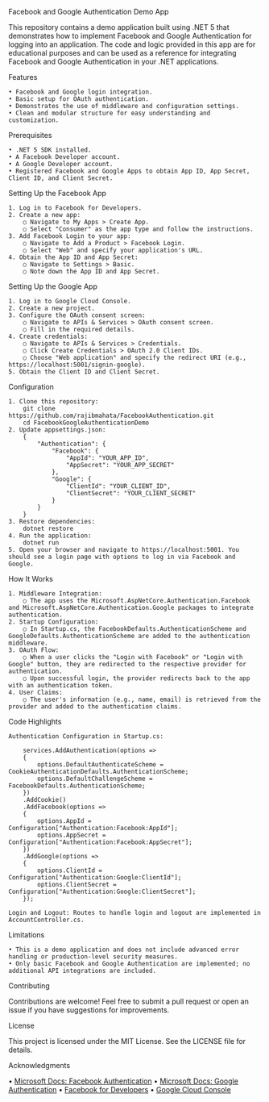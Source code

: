 Facebook and Google Authentication Demo App

This repository contains a demo application built using .NET 5 that demonstrates how to implement Facebook and Google Authentication for logging into an application. The code and logic provided in this app are for educational purposes and can be used as a reference for integrating Facebook and Google Authentication in your .NET applications.

Features

	• Facebook and Google login integration.
	• Basic setup for OAuth authentication.
	• Demonstrates the use of middleware and configuration settings.
	• Clean and modular structure for easy understanding and customization.

Prerequisites

	• .NET 5 SDK installed.
	• A Facebook Developer account.
	• A Google Developer account.
	• Registered Facebook and Google Apps to obtain App ID, App Secret, Client ID, and Client Secret.

Setting Up the Facebook App

	1. Log in to Facebook for Developers.
	2. Create a new app: 
		○ Navigate to My Apps > Create App.
		○ Select "Consumer" as the app type and follow the instructions.
	3. Add Facebook Login to your app: 
		○ Navigate to Add a Product > Facebook Login.
		○ Select "Web" and specify your application's URL.
	4. Obtain the App ID and App Secret: 
		○ Navigate to Settings > Basic.
		○ Note down the App ID and App Secret.

Setting Up the Google App

	1. Log in to Google Cloud Console.
	2. Create a new project.
	3. Configure the OAuth consent screen: 
		○ Navigate to APIs & Services > OAuth consent screen.
		○ Fill in the required details.
	4. Create credentials: 
		○ Navigate to APIs & Services > Credentials.
		○ Click Create Credentials > OAuth 2.0 Client IDs.
		○ Choose "Web application" and specify the redirect URI (e.g., https://localhost:5001/signin-google).
	5. Obtain the Client ID and Client Secret.

Configuration

	1. Clone this repository:
		git clone https://github.com/rajibmahata/FacebookAuthentication.git
		cd FacebookGoogleAuthenticationDemo
	2. Update appsettings.json:
		{
		    "Authentication": {
		        "Facebook": {
		            "AppId": "YOUR_APP_ID",
		            "AppSecret": "YOUR_APP_SECRET"
		        },
		        "Google": {
		            "ClientId": "YOUR_CLIENT_ID",
		            "ClientSecret": "YOUR_CLIENT_SECRET"
		        }
		    }
		}
	3. Restore dependencies:
		dotnet restore
	4. Run the application:
		dotnet run
	5. Open your browser and navigate to https://localhost:5001. You should see a login page with options to log in via Facebook and Google.

How It Works

	1. Middleware Integration:
		○ The app uses the Microsoft.AspNetCore.Authentication.Facebook and Microsoft.AspNetCore.Authentication.Google packages to integrate authentication.
	2. Startup Configuration:
		○ In Startup.cs, the FacebookDefaults.AuthenticationScheme and GoogleDefaults.AuthenticationScheme are added to the authentication middleware.
	3. OAuth Flow:
		○ When a user clicks the "Login with Facebook" or "Login with Google" button, they are redirected to the respective provider for authentication.
		○ Upon successful login, the provider redirects back to the app with an authentication token.
	4. User Claims:
		○ The user's information (e.g., name, email) is retrieved from the provider and added to the authentication claims.

Code Highlights

	Authentication Configuration in Startup.cs:
 
		services.AddAuthentication(options =>
		{
		    options.DefaultAuthenticateScheme = CookieAuthenticationDefaults.AuthenticationScheme;
		    options.DefaultChallengeScheme = FacebookDefaults.AuthenticationScheme;
		})
		.AddCookie()
		.AddFacebook(options =>
		{
		    options.AppId = Configuration["Authentication:Facebook:AppId"];
		    options.AppSecret = Configuration["Authentication:Facebook:AppSecret"];
		})
		.AddGoogle(options =>
		{
		    options.ClientId = Configuration["Authentication:Google:ClientId"];
		    options.ClientSecret = Configuration["Authentication:Google:ClientSecret"];
		});
	
	Login and Logout: Routes to handle login and logout are implemented in AccountController.cs.

Limitations
	
	• This is a demo application and does not include advanced error handling or production-level security measures.
	• Only basic Facebook and Google Authentication are implemented; no additional API integrations are included.

Contributing

Contributions are welcome! Feel free to submit a pull request or open an issue if you have suggestions for improvements.

License

This project is licensed under the MIT License. See the LICENSE file for details.

Acknowledgments

•	[Microsoft Docs: Facebook Authentication](https://learn.microsoft.com/en-us/aspnet/core/security/authentication/social/facebook-logins?view=aspnetcore-9.0)
•	[Microsoft Docs: Google Authentication](https://learn.microsoft.com/en-us/aspnet/core/security/authentication/social/google-logins?view=aspnetcore-9.0)
•	[Facebook for Developers](https://developers.facebook.com/)
•	[Google Cloud Console](https://console.cloud.google.com/)


 
